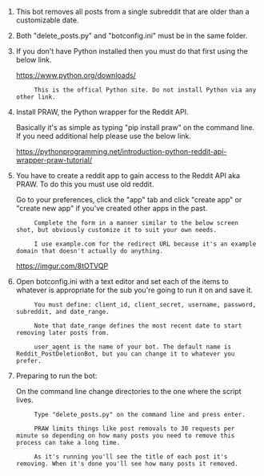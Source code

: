 1. This bot removes all posts from a single subreddit that are older than a customizable date.

2. Both "delete_posts.py" and "botconfig.ini" must be in the same folder.

3. If you don't have Python installed then you must do that first using the below link.
      
      https://www.python.org/downloads/
			
			This is the offical Python site. Do not install Python via any other link.

3. Install PRAW, the Python wrapper for the Reddit API.

      Basically it's as simple as typing "pip install praw" on the command line. If you need additional help please use the below link.

      https://pythonprogramming.net/introduction-python-reddit-api-wrapper-praw-tutorial/

4. You have to create a reddit app to gain access to the Reddit API aka PRAW. To do this you must use old reddit.

      Go to your preferences, click the "app" tab and click "create app" or "create new app" if you've created other apps in the past.
			
			Complete the form in a manner similar to the below screen shot, but obviously customize it to suit your own needs.
			
			I use example.com for the redirect URL because it's an example domain that doesn't actually do anything.

      https://imgur.com/8tOTVQP

5. Open botconfig.ini with a text editor and set each of the items to whatever is appropriate for the sub you're going to run it on and save it.
      
			You must define: client_id, client_secret, username, password, subreddit, and date_range.
			
			Note that date_range defines the most recent date to start removing later posts from.
			
			user_agent is the name of your bot. The default name is Reddit_PostDeletionBot, but you can change it to whatever you prefer.

6. Preparing to run the bot:

      On the command line change directories to the one where the script lives.
			
			Type "delete_posts.py" on the command line and press enter.
			
			PRAW limits things like post removals to 30 requests per minute so depending on how many posts you need to remove this process can take a long time.
			
			As it's running you'll see the title of each post it's removing. When it's done you'll see how many posts it removed.
